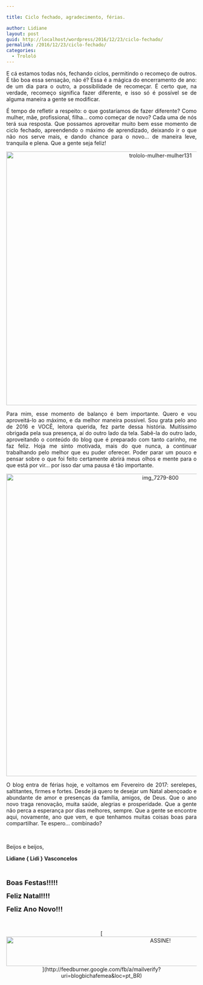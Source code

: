 ```yaml
---

title: Ciclo fechado, agradecimento, férias.

author: Lidiane
layout: post
guid: http://localhost/wordpress/2016/12/23/ciclo-fechado/
permalink: /2016/12/23/ciclo-fechado/
categories:
  - Trololó
---
```

<p align="justify">
  E cá estamos todas nós, fechando ciclos, permitindo o recomeço de outros. É tão boa essa sensação, não é? Essa é a mágica do encerramento de ano: de um dia para o outro, a possibilidade de recomeçar. É certo que, na verdade, recomeço significa fazer diferente, e isso só é possível se de alguma maneira a gente se modificar.
</p>

<p align="justify">
  É tempo de refletir a respeito: o que gostaríamos de fazer diferente? Como mulher, mãe, profissional, filha… como começar de novo? Cada uma de nós terá sua resposta. Que possamos aproveitar muito bem esse momento de ciclo fechado, apreendendo o máximo de aprendizado, deixando ir o que não nos serve mais, e dando chance para o novo… de maneira leve, tranquila e plena. Que a gente seja feliz!
</p>

<p align="center">
  <img class="alignnone size-full wp-image-13429" src="http://www.trololodemulher.com.br/blog/wp-content/uploads/2016/12/TROLOLO-MULHER-MULHER131.jpg" alt="trololo-mulher-mulher131" width="800" height="671" />
</p>

<p align="justify">
  Para mim, esse momento de balanço é bem importante. Quero e vou aproveitá-lo ao máximo, e da melhor maneira possível. Sou grata pelo ano de 2016 e VOCÊ, leitora querida, fez parte dessa história. Muitíssimo obrigada pela sua presença, aí do outro lado da tela. Sabê-la do outro lado, aproveitando o conteúdo do blog que é preparado com tanto carinho, me faz feliz. Hoja me sinto motivada, mais do que nunca, a continuar trabalhando pelo melhor que eu puder oferecer. Poder parar um pouco e pensar sobre o que foi feito certamente abrirá meus olhos e mente para o que está por vir… por isso dar uma pausa é tão importante.
</p>

<p align="center">
  <img class="alignnone size-full wp-image-13428" src="http://www.trololodemulher.com.br/blog/wp-content/uploads/2016/12/IMG_7279-800.jpg" alt="img_7279-800" width="800" height="800" />
</p>

<p align="justify">
  O blog entra de férias hoje, e voltamos em Fevereiro de 2017: serelepes, saltitantes, firmes e fortes. Desde já quero te desejar um Natal abençoado e abundante de amor e presenças da família, amigos, de Deus. Que o ano novo traga renovação, muita saúde, alegrias e prosperidade. Que a gente não perca a esperança por dias melhores, sempre. Que a gente se encontre aqui, novamente, ano que vem, e que tenhamos muitas coisas boas para compartilhar. Te espero… combinado?
</p>

&nbsp;

Beijos e beijos,

**Lidiane { Lidi } Vasconcelos**

&nbsp;

**<span style="font-size: large;">Boas Festas!!!!!</span>**

**<span style="font-size: large;">Feliz Natal!!!!</span>**

**<span style="font-size: large;">Feliz Ano Novo!!!</span>**

&nbsp;

<p align="center">
  [<img class="alignnone size-full wp-image-10439" src="http://www.trololodemulher.com.br/blog/wp-content/uploads/2014/09/ASSINE.png" alt="ASSINE!" width="800" height="78" />](http://feedburner.google.com/fb/a/mailverify?uri=blogbichafemea&loc=pt_BR) 
</p>